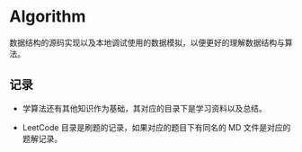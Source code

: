 # Algorithm

数据结构的源码实现以及本地调试使用的数据模拟，以便更好的理解数据结构与算法。

## 记录

- 学算法还有其他知识作为基础，其对应的目录下是学习资料以及总结。

- LeetCode 目录是刷题的记录，如果对应的题目下有同名的 MD 文件是对应的题解记录。
